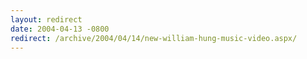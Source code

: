 ```yaml
---
layout: redirect
date: 2004-04-13 -0800
redirect: /archive/2004/04/14/new-william-hung-music-video.aspx/
---
```

